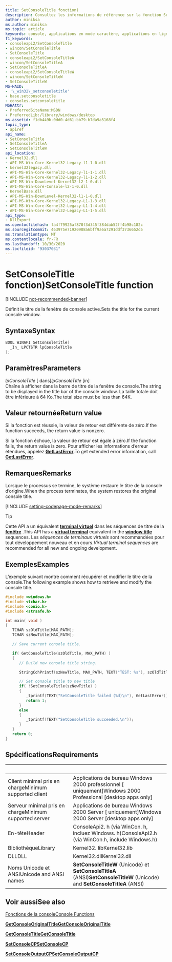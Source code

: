 ```yaml
---
title: SetConsoleTitle fonction)
description: Consultez les informations de référence sur la fonction SetConsoleTitle, qui définit le titre de la fenêtre de console active.
author: miniksa
ms.author: miniksa
ms.topic: article
keywords: console, applications en mode caractère, applications en ligne de commande, applications de terminal, API console
f1_keywords:
- consoleapi2/SetConsoleTitle
- wincon/SetConsoleTitle
- SetConsoleTitle
- consoleapi2/SetConsoleTitleA
- wincon/SetConsoleTitleA
- SetConsoleTitleA
- consoleapi2/SetConsoleTitleW
- wincon/SetConsoleTitleW
- SetConsoleTitleW
MS-HAID:
- '\_win32\_setconsoletitle'
- base.setconsoletitle
- consoles.setconsoletitle
MSHAttr:
- PreferredSiteName:MSDN
- PreferredLib:/library/windows/desktop
ms.assetid: f1db449b-0dd0-4d61-bb79-b7da9a5168f4
topic_type:
- apiref
api_name:
- SetConsoleTitle
- SetConsoleTitleA
- SetConsoleTitleW
api_location:
- Kernel32.dll
- API-MS-Win-Core-Kernel32-Legacy-l1-1-0.dll
- kernel32legacy.dll
- API-MS-Win-Core-Kernel32-Legacy-l1-1-1.dll
- API-MS-Win-Core-Kernel32-Legacy-l1-1-2.dll
- API-MS-Win-DownLevel-Kernel32-l2-1-0.dll
- API-MS-Win-Core-Console-l2-1-0.dll
- KernelBase.dll
- API-MS-Win-DownLevel-Kernel32-l1-1-0.dll
- API-MS-Win-Core-Kernel32-Legacy-L1-1-3.dll
- API-MS-Win-Core-Kernel32-Legacy-L1-1-4.dll
- API-MS-Win-Core-Kernel32-Legacy-L1-1-5.dll
api_type:
- DllExport
ms.openlocfilehash: fa4f79925af870f3d345f384dab52ff4b98c182c
ms.sourcegitcommit: 463975e71920908a6bff9a6a7291ddf3736652d5
ms.translationtype: MT
ms.contentlocale: fr-FR
ms.lasthandoff: 10/30/2020
ms.locfileid: "93037031"
---
```

# <a name="setconsoletitle-function"></a><span data-ttu-id="b9315-104">SetConsoleTitle fonction)</span><span class="sxs-lookup"><span data-stu-id="b9315-104">SetConsoleTitle function</span></span>

[!INCLUDE [not-recommended-banner](./includes/not-recommended-banner.md)]

<span data-ttu-id="b9315-105">Définit le titre de la fenêtre de console active.</span><span class="sxs-lookup"><span data-stu-id="b9315-105">Sets the title for the current console window.</span></span>

## <a name="syntax"></a><span data-ttu-id="b9315-106">Syntaxe</span><span class="sxs-lookup"><span data-stu-id="b9315-106">Syntax</span></span>

```C
BOOL WINAPI SetConsoleTitle(
  _In_ LPCTSTR lpConsoleTitle
);
```

## <a name="parameters"></a><span data-ttu-id="b9315-107">Paramètres</span><span class="sxs-lookup"><span data-stu-id="b9315-107">Parameters</span></span>

<span data-ttu-id="b9315-108">*lpConsoleTitle* \[ dans\]</span><span class="sxs-lookup"><span data-stu-id="b9315-108">*lpConsoleTitle* \[in\]</span></span>  
<span data-ttu-id="b9315-109">Chaîne à afficher dans la barre de titre de la fenêtre de console.</span><span class="sxs-lookup"><span data-stu-id="b9315-109">The string to be displayed in the title bar of the console window.</span></span> <span data-ttu-id="b9315-110">La taille totale doit être inférieure à 64 Ko.</span><span class="sxs-lookup"><span data-stu-id="b9315-110">The total size must be less than 64K.</span></span>

## <a name="return-value"></a><span data-ttu-id="b9315-111">Valeur retournée</span><span class="sxs-lookup"><span data-stu-id="b9315-111">Return value</span></span>

<span data-ttu-id="b9315-112">Si la fonction est réussie, la valeur de retour est différente de zéro.</span><span class="sxs-lookup"><span data-stu-id="b9315-112">If the function succeeds, the return value is nonzero.</span></span>

<span data-ttu-id="b9315-113">Si la fonction échoue, la valeur de retour est égale à zéro.</span><span class="sxs-lookup"><span data-stu-id="b9315-113">If the function fails, the return value is zero.</span></span> <span data-ttu-id="b9315-114">Pour afficher les informations d’erreur étendues, appelez [**GetLastError**](https://msdn.microsoft.com/library/windows/desktop/ms679360).</span><span class="sxs-lookup"><span data-stu-id="b9315-114">To get extended error information, call [**GetLastError**](https://msdn.microsoft.com/library/windows/desktop/ms679360).</span></span>

## <a name="remarks"></a><span data-ttu-id="b9315-115">Remarques</span><span class="sxs-lookup"><span data-stu-id="b9315-115">Remarks</span></span>

<span data-ttu-id="b9315-116">Lorsque le processus se termine, le système restaure le titre de la console d’origine.</span><span class="sxs-lookup"><span data-stu-id="b9315-116">When the process terminates, the system restores the original console title.</span></span>

[!INCLUDE [setting-codepage-mode-remarks](./includes/setting-codepage-mode-remarks.md)]

> [!TIP]
> <span data-ttu-id="b9315-117">Cette API a un équivalent **[terminal virtuel](console-virtual-terminal-sequences.md)** dans les séquences de titre de la **[fenêtre](console-virtual-terminal-sequences.md#window-title)** .</span><span class="sxs-lookup"><span data-stu-id="b9315-117">This API has a **[virtual terminal](console-virtual-terminal-sequences.md)** equivalent in the **[window title](console-virtual-terminal-sequences.md#window-title)** sequences.</span></span> <span data-ttu-id="b9315-118">Les _séquences de terminaux virtuels_ sont recommandées pour tout développement nouveau et en cours.</span><span class="sxs-lookup"><span data-stu-id="b9315-118">_Virtual terminal sequences_ are recommended for all new and ongoing development.</span></span>

## <a name="examples"></a><span data-ttu-id="b9315-119">Exemples</span><span class="sxs-lookup"><span data-stu-id="b9315-119">Examples</span></span>

<span data-ttu-id="b9315-120">L’exemple suivant montre comment récupérer et modifier le titre de la console.</span><span class="sxs-lookup"><span data-stu-id="b9315-120">The following example shows how to retrieve and modify the console title.</span></span>

```C
#include <windows.h>
#include <tchar.h>
#include <conio.h>
#include <strsafe.h>

int main( void )
{
   TCHAR szOldTitle[MAX_PATH];
   TCHAR szNewTitle[MAX_PATH];

   // Save current console title.

   if( GetConsoleTitle(szOldTitle, MAX_PATH) )
   {
      // Build new console title string.

      StringCchPrintf(szNewTitle, MAX_PATH, TEXT("TEST: %s"), szOldTitle);

      // Set console title to new title
      if( !SetConsoleTitle(szNewTitle) )
      {
         _tprintf(TEXT("SetConsoleTitle failed (%d)\n"), GetLastError());
         return 1;
      }
      else
      {
         _tprintf(TEXT("SetConsoleTitle succeeded.\n"));
      }
   }
   return 0;
}
```

## <a name="requirements"></a><span data-ttu-id="b9315-121">Spécifications</span><span class="sxs-lookup"><span data-stu-id="b9315-121">Requirements</span></span>

| &nbsp; | &nbsp; |
|-|-|
| <span data-ttu-id="b9315-122">Client minimal pris en charge</span><span class="sxs-lookup"><span data-stu-id="b9315-122">Minimum supported client</span></span> | <span data-ttu-id="b9315-123">Applications de bureau Windows 2000 professionnel \[ uniquement\]</span><span class="sxs-lookup"><span data-stu-id="b9315-123">Windows 2000 Professional \[desktop apps only\]</span></span> |
| <span data-ttu-id="b9315-124">Serveur minimal pris en charge</span><span class="sxs-lookup"><span data-stu-id="b9315-124">Minimum supported server</span></span> | <span data-ttu-id="b9315-125">Applications de bureau Windows 2000 Server \[ uniquement\]</span><span class="sxs-lookup"><span data-stu-id="b9315-125">Windows 2000 Server \[desktop apps only\]</span></span> |
| <span data-ttu-id="b9315-126">En-tête</span><span class="sxs-lookup"><span data-stu-id="b9315-126">Header</span></span> | <span data-ttu-id="b9315-127">ConsoleApi2. h (via WinCon. h, incluez Windows. h)</span><span class="sxs-lookup"><span data-stu-id="b9315-127">ConsoleApi2.h (via WinCon.h, include Windows.h)</span></span> |
| <span data-ttu-id="b9315-128">Bibliothèque</span><span class="sxs-lookup"><span data-stu-id="b9315-128">Library</span></span> | <span data-ttu-id="b9315-129">Kernel32. lib</span><span class="sxs-lookup"><span data-stu-id="b9315-129">Kernel32.lib</span></span> |
| <span data-ttu-id="b9315-130">DLL</span><span class="sxs-lookup"><span data-stu-id="b9315-130">DLL</span></span> | <span data-ttu-id="b9315-131">Kernel32.dll</span><span class="sxs-lookup"><span data-stu-id="b9315-131">Kernel32.dll</span></span> |
| <span data-ttu-id="b9315-132">Noms Unicode et ANSI</span><span class="sxs-lookup"><span data-stu-id="b9315-132">Unicode and ANSI names</span></span> | <span data-ttu-id="b9315-133">**SetConsoleTitleW** (Unicode) et **SetConsoleTitleA** (ANSI)</span><span class="sxs-lookup"><span data-stu-id="b9315-133">**SetConsoleTitleW** (Unicode) and **SetConsoleTitleA** (ANSI)</span></span> |

## <a name="see-also"></a><span data-ttu-id="b9315-134">Voir aussi</span><span class="sxs-lookup"><span data-stu-id="b9315-134">See also</span></span>

[<span data-ttu-id="b9315-135">Fonctions de la console</span><span class="sxs-lookup"><span data-stu-id="b9315-135">Console Functions</span></span>](console-functions.md)

[<span data-ttu-id="b9315-136">**GetConsoleOriginalTitle**</span><span class="sxs-lookup"><span data-stu-id="b9315-136">**GetConsoleOriginalTitle**</span></span>](getconsoleoriginaltitle.md)

[<span data-ttu-id="b9315-137">**GetConsoleTitle**</span><span class="sxs-lookup"><span data-stu-id="b9315-137">**GetConsoleTitle**</span></span>](getconsoletitle.md)

[<span data-ttu-id="b9315-138">**SetConsoleCP**</span><span class="sxs-lookup"><span data-stu-id="b9315-138">**SetConsoleCP**</span></span>](setconsolecp.md)

[<span data-ttu-id="b9315-139">**SetConsoleOutputCP**</span><span class="sxs-lookup"><span data-stu-id="b9315-139">**SetConsoleOutputCP**</span></span>](setconsoleoutputcp.md)
